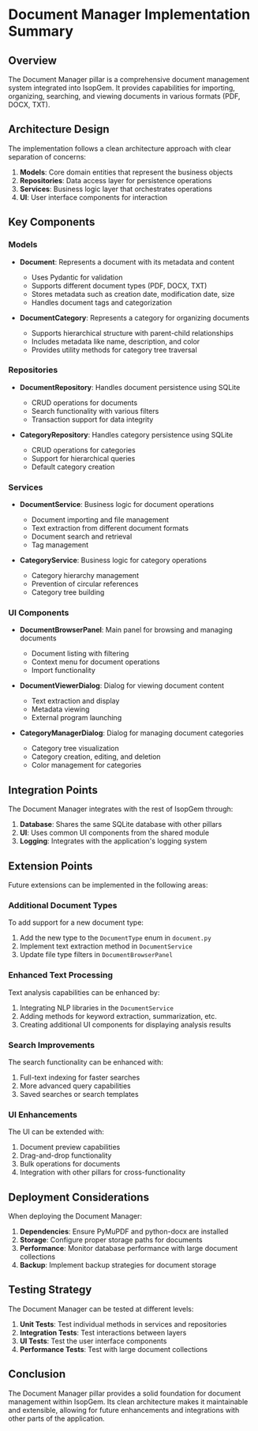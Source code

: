 # Document Manager Implementation Summary

## Overview

The Document Manager pillar is a comprehensive document management system integrated into IsopGem. It provides capabilities for importing, organizing, searching, and viewing documents in various formats (PDF, DOCX, TXT).

## Architecture Design

The implementation follows a clean architecture approach with clear separation of concerns:

1. **Models**: Core domain entities that represent the business objects
2. **Repositories**: Data access layer for persistence operations
3. **Services**: Business logic layer that orchestrates operations
4. **UI**: User interface components for interaction

## Key Components

### Models

- **Document**: Represents a document with its metadata and content
  - Uses Pydantic for validation
  - Supports different document types (PDF, DOCX, TXT)
  - Stores metadata such as creation date, modification date, size
  - Handles document tags and categorization

- **DocumentCategory**: Represents a category for organizing documents
  - Supports hierarchical structure with parent-child relationships
  - Includes metadata like name, description, and color
  - Provides utility methods for category tree traversal

### Repositories

- **DocumentRepository**: Handles document persistence using SQLite
  - CRUD operations for documents
  - Search functionality with various filters
  - Transaction support for data integrity

- **CategoryRepository**: Handles category persistence using SQLite
  - CRUD operations for categories
  - Support for hierarchical queries
  - Default category creation

### Services

- **DocumentService**: Business logic for document operations
  - Document importing and file management
  - Text extraction from different document formats
  - Document search and retrieval
  - Tag management

- **CategoryService**: Business logic for category operations
  - Category hierarchy management
  - Prevention of circular references
  - Category tree building

### UI Components

- **DocumentBrowserPanel**: Main panel for browsing and managing documents
  - Document listing with filtering
  - Context menu for document operations
  - Import functionality

- **DocumentViewerDialog**: Dialog for viewing document content
  - Text extraction and display
  - Metadata viewing
  - External program launching

- **CategoryManagerDialog**: Dialog for managing document categories
  - Category tree visualization
  - Category creation, editing, and deletion
  - Color management for categories

## Integration Points

The Document Manager integrates with the rest of IsopGem through:

1. **Database**: Shares the same SQLite database with other pillars
2. **UI**: Uses common UI components from the shared module
3. **Logging**: Integrates with the application's logging system

## Extension Points

Future extensions can be implemented in the following areas:

### Additional Document Types

To add support for a new document type:
1. Add the new type to the `DocumentType` enum in `document.py`
2. Implement text extraction method in `DocumentService`
3. Update file type filters in `DocumentBrowserPanel`

### Enhanced Text Processing

Text analysis capabilities can be enhanced by:
1. Integrating NLP libraries in the `DocumentService`
2. Adding methods for keyword extraction, summarization, etc.
3. Creating additional UI components for displaying analysis results

### Search Improvements

The search functionality can be enhanced with:
1. Full-text indexing for faster searches
2. More advanced query capabilities
3. Saved searches or search templates

### UI Enhancements

The UI can be extended with:
1. Document preview capabilities
2. Drag-and-drop functionality
3. Bulk operations for documents
4. Integration with other pillars for cross-functionality

## Deployment Considerations

When deploying the Document Manager:

1. **Dependencies**: Ensure PyMuPDF and python-docx are installed
2. **Storage**: Configure proper storage paths for documents
3. **Performance**: Monitor database performance with large document collections
4. **Backup**: Implement backup strategies for document storage

## Testing Strategy

The Document Manager can be tested at different levels:

1. **Unit Tests**: Test individual methods in services and repositories
2. **Integration Tests**: Test interactions between layers
3. **UI Tests**: Test the user interface components
4. **Performance Tests**: Test with large document collections

## Conclusion

The Document Manager pillar provides a solid foundation for document management within IsopGem. Its clean architecture makes it maintainable and extensible, allowing for future enhancements and integrations with other parts of the application. 